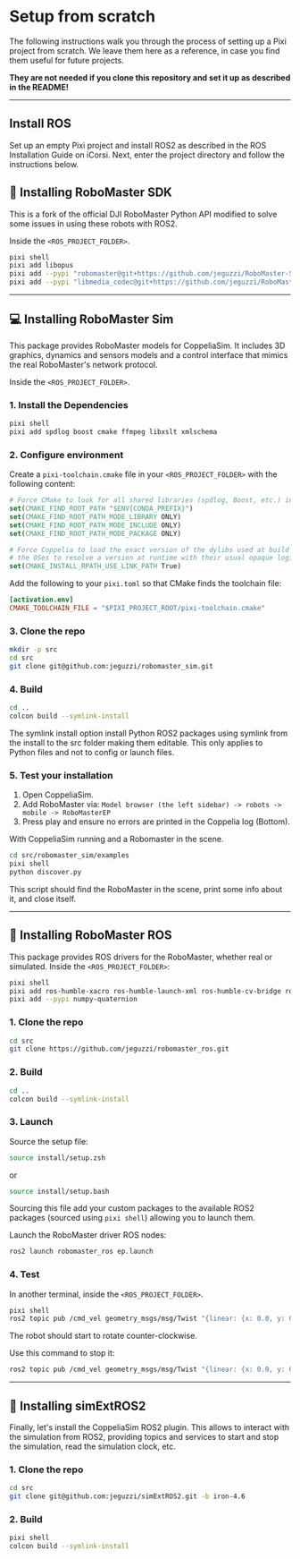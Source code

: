 # Setup from scratch

The following instructions walk you through the process of setting up a Pixi project from scratch.
We leave them here as a reference, in case you find them useful for future projects.

**They are not needed if you clone this repository and set it up as described in the README!**

---

## Install ROS
Set up an empty Pixi project and install ROS2 as described in the ROS Installation Guide on iCorsi. Next, enter the project directory and follow the instructions below.

## 🤖 Installing RoboMaster SDK

This is a fork of the official DJI RoboMaster Python API modified to solve some issues in using these robots with ROS2.

Inside the `<ROS_PROJECT_FOLDER>`.

```bash
pixi shell
pixi add libopus
pixi add --pypi "robomaster@git+https://github.com/jeguzzi/RoboMaster-SDK.git"
pixi add --pypi "libmedia_codec@git+https://github.com/jeguzzi/RoboMaster-SDK.git#subdirectory=lib/libmedia_codec"
```

---

## 💻 Installing RoboMaster Sim

This package provides RoboMaster models for CoppeliaSim. It includes 3D graphics, dynamics and sensors models and a control interface that mimics the real RoboMaster's network protocol.

Inside the `<ROS_PROJECT_FOLDER>`.

### 1. Install the Dependencies

```bash
pixi shell
pixi add spdlog boost cmake ffmpeg libxslt xmlschema
```

### 2. Configure environment

Create a `pixi-toolchain.cmake` file in your `<ROS_PROJECT_FOLDER>` with the following content:

```cmake
# Force CMake to look for all shared libraries (spdlog, Boost, etc.) inside the pixi environment
set(CMAKE_FIND_ROOT_PATH "$ENV{CONDA_PREFIX}")
set(CMAKE_FIND_ROOT_PATH_MODE_LIBRARY ONLY)
set(CMAKE_FIND_ROOT_PATH_MODE_INCLUDE ONLY)
set(CMAKE_FIND_ROOT_PATH_MODE_PACKAGE ONLY)

# Force Coppelia to load the exact version of the dylibs used at build time, instead of letting
# the OSes to resolve a version at runtime with their usual opaque logic.
set(CMAKE_INSTALL_RPATH_USE_LINK_PATH True)
```

Add the following to your `pixi.toml` so that CMake finds the toolchain file:

```toml
[activation.env]
CMAKE_TOOLCHAIN_FILE = "$PIXI_PROJECT_ROOT/pixi-toolchain.cmake"
```

### 3. Clone the repo

```bash
mkdir -p src
cd src
git clone git@github.com:jeguzzi/robomaster_sim.git
```

### 4. Build

```bash
cd ..
colcon build --symlink-install
```

The symlink install option install Python ROS2 packages using symlink from the install to the src folder making them editable. This only applies to Python files and not to config or launch files.

### 5. Test your installation

1. Open CoppeliaSim.
2. Add RoboMaster via: `Model browser (the left sidebar) -> robots -> mobile -> RoboMasterEP`
3. Press play and ensure no errors are printed in the Coppelia log (Bottom).

With CoppeliaSim running and a Robomaster in the scene.

```bash
cd src/robomaster_sim/examples
pixi shell
python discover.py
```

This script should find the RoboMaster in the scene, print some info about it, and close itself.

---

## 🚀 Installing RoboMaster ROS

This package provides ROS drivers for the RoboMaster, whether real or simulated. Inside the `<ROS_PROJECT_FOLDER>`:

```bash
pixi shell
pixi add ros-humble-xacro ros-humble-launch-xml ros-humble-cv-bridge ros-humble-launch-testing-ament-cmake ros-humble-robot-state-publisher ros-humble-joint-state-publisher ros-humble-joint-state-publisher-gui ros-humble-joy
pixi add --pypi numpy-quaternion
```

### 1. Clone the repo

```bash
cd src
git clone https://github.com/jeguzzi/robomaster_ros.git
```

### 2. Build

```bash
cd ..
colcon build --symlink-install
```

### 3. Launch

Source the setup file:

```bash
source install/setup.zsh
```

or

```bash
source install/setup.bash
```

Sourcing this file add your custom packages to the available ROS2 packages (sourced using `pixi shell`) allowing you to launch them.

Launch the RoboMaster driver ROS nodes:

```bash
ros2 launch robomaster_ros ep.launch
```

### 4. Test

In another terminal, inside the `<ROS_PROJECT_FOLDER>`.

```bash
pixi shell
ros2 topic pub /cmd_vel geometry_msgs/msg/Twist "{linear: {x: 0.0, y: 0.0, z: 0.0}, angular: {x: 0.0, y: 0.0, z: 0.5}}"
```

The robot should start to rotate counter-clockwise.

Use this command to stop it:

```bash
ros2 topic pub /cmd_vel geometry_msgs/msg/Twist "{linear: {x: 0.0, y: 0.0, z: 0.0}, angular: {x: 0.0, y: 0.0, z: 0.0}}"
```

---

## 🔗 Installing simExtROS2

Finally, let's install the CoppeliaSim ROS2 plugin. This allows to interact with the simulation from ROS2, providing topics and services to start and stop the simulation, read the simulation clock, etc.

### 1. Clone the repo

```bash
cd src
git clone git@github.com:jeguzzi/simExtROS2.git -b iron-4.6
```

### 2. Build

```bash
pixi shell
colcon build --symlink-install
```
